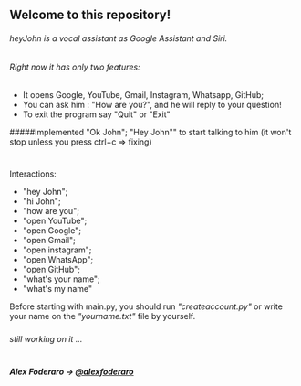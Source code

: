## Welcome to this repository!
###### heyJohn is a vocal assistant as Google Assistant and Siri.
###### Right now it has only two features:
- It opens Google, YouTube, Gmail, Instagram, Whatsapp, GitHub;
- You can ask him : "How are you?", and he will reply to your question!
- To exit the program say "Quit" or "Exit"

#####Implemented "Ok John"; "Hey John"" to start talking to him (it won't stop unless you press ctrl+c => fixing)

#
Interactions: 
- "hey John";
- "hi John"; 
- "how are you";
- "open YouTube";
- "open Google";
- "open Gmail";
- "open instagram";
- "open WhatsApp";
- "open GitHub";
- "what's your name";
- "what's my name"

Before starting with main.py, you should run *"createaccount.py"* or write your name on the *"yourname.txt"* file by yourself.
###
###### *still working on it ...*
#
##### *Alex Foderaro* → [@alexfoderaro](https://www.instagram.com/alexfoderaro/)
